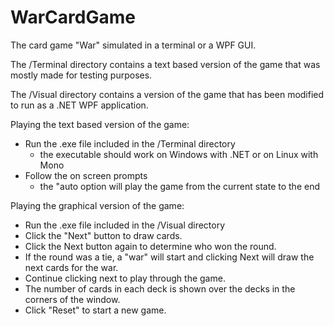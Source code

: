 # WarCardGame
The card game "War" simulated in a terminal or a WPF GUI.

The /Terminal directory contains a text based version of the game that was mostly made for testing purposes.

The /Visual directory contains a version of the game that has been modified to run as a .NET WPF application.

Playing the text based version of the game:
  - Run the .exe file included in the /Terminal directory
    + the executable should work on Windows with .NET or on Linux with Mono
  - Follow the on screen prompts
    + the "auto option will play the game from the current state to the end
    
    
Playing the graphical version of the game:
  - Run the .exe file included in the /Visual directory
  - Click the "Next" button to draw cards.
  - Click the Next button again to determine who won the round.
  - If the round was a tie, a "war" will start and clicking Next will draw the next cards for the war.
  - Continue clicking next to play through the game.
  - The number of cards in each deck is shown over the decks in the corners of the window.
  - Click "Reset" to start a new game.
  
